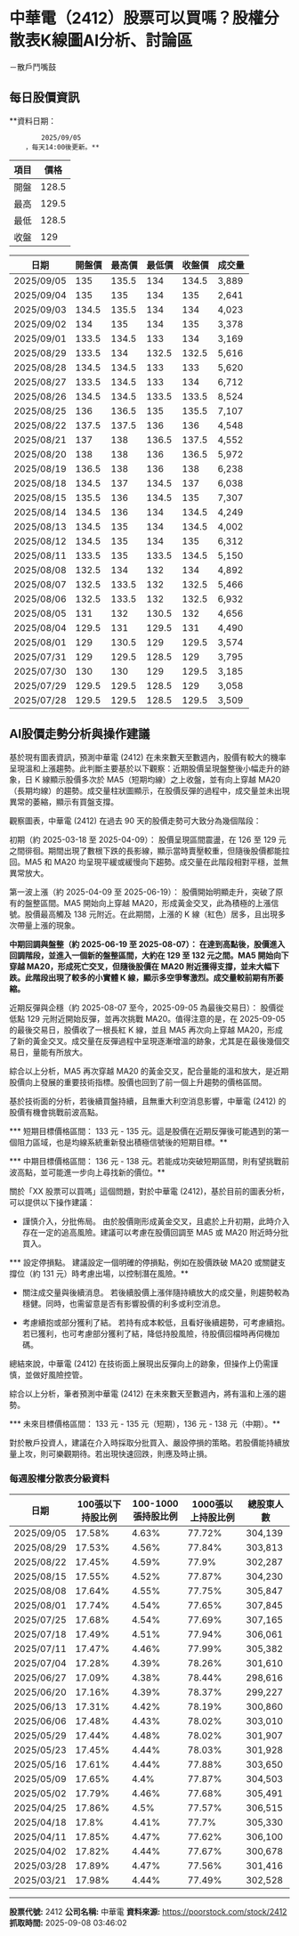 # 中華電（2412）股票可以買嗎？股權分散表K線圖AI分析、討論區
－散戶鬥嘴鼓

## 每日股價資訊

**資料日期：
        
            2025/09/05
        ，每天14:00後更新。**

| 項目 | 價格 |
|------|------|
| 開盤 | 128.5 |
| 最高 | 129.5 |
| 最低 | 128.5 |
| 收盤 | 129 |

| 日期 | 開盤價 | 最高價 | 最低價 | 收盤價 | 成交量 |
|------|--------|--------|--------|--------|--------|
| 2025/09/05 | 135 | 135.5 | 134 | 134.5 | 3,889 |
| 2025/09/04 | 135 | 135 | 134 | 135 | 2,641 |
| 2025/09/03 | 134.5 | 135.5 | 134 | 134 | 4,023 |
| 2025/09/02 | 134 | 135 | 134 | 135 | 3,378 |
| 2025/09/01 | 133.5 | 134.5 | 133 | 134 | 3,169 |
| 2025/08/29 | 133.5 | 134 | 132.5 | 132.5 | 5,616 |
| 2025/08/28 | 134.5 | 134.5 | 133 | 133 | 5,620 |
| 2025/08/27 | 133.5 | 134.5 | 133 | 134 | 6,712 |
| 2025/08/26 | 134.5 | 134.5 | 133.5 | 133.5 | 8,524 |
| 2025/08/25 | 136 | 136.5 | 135 | 135.5 | 7,107 |
| 2025/08/22 | 137.5 | 137.5 | 136 | 136 | 4,548 |
| 2025/08/21 | 137 | 138 | 136.5 | 137.5 | 4,552 |
| 2025/08/20 | 138 | 138 | 136 | 136.5 | 5,972 |
| 2025/08/19 | 136.5 | 138 | 136 | 138 | 6,238 |
| 2025/08/18 | 134.5 | 137 | 134.5 | 137 | 6,038 |
| 2025/08/15 | 135.5 | 136 | 134.5 | 135 | 7,307 |
| 2025/08/14 | 134.5 | 136 | 134 | 134.5 | 4,249 |
| 2025/08/13 | 134.5 | 135 | 134 | 134.5 | 4,002 |
| 2025/08/12 | 134.5 | 135 | 134 | 135 | 6,312 |
| 2025/08/11 | 133.5 | 135 | 133.5 | 134.5 | 5,150 |
| 2025/08/08 | 132.5 | 134 | 132 | 134 | 4,892 |
| 2025/08/07 | 132.5 | 133.5 | 132 | 132.5 | 5,466 |
| 2025/08/06 | 132.5 | 133.5 | 132 | 132.5 | 6,932 |
| 2025/08/05 | 131 | 132 | 130.5 | 132 | 4,656 |
| 2025/08/04 | 129.5 | 131 | 129.5 | 131 | 4,490 |
| 2025/08/01 | 129 | 130.5 | 129 | 129.5 | 3,574 |
| 2025/07/31 | 129 | 129.5 | 128.5 | 129 | 3,795 |
| 2025/07/30 | 130 | 130 | 129 | 129.5 | 3,185 |
| 2025/07/29 | 129.5 | 129.5 | 128.5 | 129 | 3,058 |
| 2025/07/28 | 129.5 | 129.5 | 128.5 | 129.5 | 3,509 |

## AI股價走勢分析與操作建議

基於現有圖表資訊，預測中華電 (2412) 在未來數天至數週內，股價有較大的機率呈現溫和上漲趨勢。此判斷主要基於以下觀察：近期股價呈現盤整後小幅走升的跡象，日 K 線顯示股價多次於 MA5（短期均線）之上收盤，並有向上穿越 MA20（長期均線）的趨勢。成交量柱狀圖顯示，在股價反彈的過程中，成交量並未出現異常的萎縮，顯示有買盤支撐。

觀察圖表，中華電 (2412) 在過去 90 天的股價走勢可大致分為幾個階段：

初期（約 2025-03-18 至 2025-04-09）： 股價呈現區間震盪，在 126 至 129 元之間徘徊。期間出現了數根下跌的長影線，顯示當時賣壓較重，但隨後股價都能拉回。MA5 和 MA20 均呈現平緩或緩慢向下趨勢。成交量在此階段相對平穩，並無異常放大。

第一波上漲（約 2025-04-09 至 2025-06-19）： 股價開始明顯走升，突破了原有的盤整區間。MA5 開始向上穿越 MA20，形成黃金交叉，此為積極的上漲信號。股價最高觸及 138 元附近。在此期間，上漲的 K 線（紅色）居多，且出現多次帶量上漲的現象。

**中期回調與盤整（約 2025-06-19 至 2025-08-07）： 在達到高點後，股價進入回調階段，並進入一個新的盤整區間，大約在 129 至 132 元之間。MA5 開始向下穿越 MA20，形成死亡交叉，但隨後股價在 MA20 附近獲得支撐，並未大幅下跌。此階段出現了較多的小實體 K 線，顯示多空爭奪激烈。成交量較前期有所萎縮。**

近期反彈與企穩（約 2025-08-07 至今，2025-09-05 為最後交易日）： 股價從低點 129 元附近開始反彈，並再次挑戰 MA20。值得注意的是，在 2025-09-05 的最後交易日，股價收了一根長紅 K 線，並且 MA5 再次向上穿越 MA20，形成了新的黃金交叉。成交量在反彈過程中呈現逐漸增溫的跡象，尤其是在最後幾個交易日，量能有所放大。

綜合以上分析，MA5 再次穿越 MA20 的黃金交叉，配合量能的溫和放大，是近期股價向上發展的重要技術指標。股價也回到了前一個上升趨勢的價格區間。

基於技術面的分析，若後續買盤持續，且無重大利空消息影響，中華電 (2412) 的股價有機會挑戰前波高點。

***   短期目標價格區間： 133 元 - 135 元。這是股價在近期反彈後可能遇到的第一個阻力區域，也是均線系統重新發出積極信號後的短期目標。**

***   中期目標價格區間： 136 元 - 138 元。若能成功突破短期區間，則有望挑戰前波高點，並可能進一步向上尋找新的價位。**

關於「XX 股票可以買嗎」這個問題，對於中華電 (2412)，基於目前的圖表分析，可以提供以下操作建議：

*   謹慎介入，分批佈局。 由於股價剛形成黃金交叉，且處於上升初期，此時介入存在一定的追高風險。建議可以考慮在股價回調至 MA5 或 MA20 附近時分批買入。

***   設定停損點。 建議設定一個明確的停損點，例如在股價跌破 MA20 或關鍵支撐位（約 131 元）時考慮出場，以控制潛在風險。**

*   關注成交量與後續消息。 若後續股價上漲伴隨持續放大的成交量，則趨勢較為穩健。同時，也需留意是否有影響股價的利多或利空消息。

*   考慮續抱或部分獲利了結。 若持有成本較低，且看好後續趨勢，可考慮續抱。若已獲利，也可考慮部分獲利了結，降低持股風險，待股價回檔時再伺機加碼。

總結來說，中華電 (2412) 在技術面上展現出反彈向上的跡象，但操作上仍需謹慎，並做好風險控管。

綜合以上分析，筆者預測中華電 (2412) 在未來數天至數週內，將有溫和上漲的趨勢。

***   未來目標價格區間： 133 元 - 135 元（短期），136 元 - 138 元（中期）。**

對於散戶投資人，建議在介入時採取分批買入、嚴設停損的策略。若股價能持續放量上攻，則可樂觀期待。若出現快速回跌，則應及時止損。

### 每週股權分散表分級資料

| 日期 | 100張以下持股比例 | 100-1000張持股比例 | 1000張以上持股比例 | 總股東人數 |
|------|-------------------|--------------------|--------------------|----------|
| 2025/09/05 | 17.58% | 4.63% | 77.72% | 304,139 |
| 2025/08/29 | 17.53% | 4.56% | 77.84% | 303,813 |
| 2025/08/22 | 17.45% | 4.59% | 77.9% | 302,287 |
| 2025/08/15 | 17.55% | 4.52% | 77.87% | 304,230 |
| 2025/08/08 | 17.64% | 4.55% | 77.75% | 305,847 |
| 2025/08/01 | 17.74% | 4.54% | 77.65% | 307,845 |
| 2025/07/25 | 17.68% | 4.54% | 77.69% | 307,165 |
| 2025/07/18 | 17.49% | 4.51% | 77.94% | 306,061 |
| 2025/07/11 | 17.47% | 4.46% | 77.99% | 305,382 |
| 2025/07/04 | 17.28% | 4.39% | 78.26% | 301,610 |
| 2025/06/27 | 17.09% | 4.38% | 78.44% | 298,616 |
| 2025/06/20 | 17.16% | 4.39% | 78.37% | 299,227 |
| 2025/06/13 | 17.31% | 4.42% | 78.19% | 300,860 |
| 2025/06/06 | 17.48% | 4.43% | 78.02% | 303,010 |
| 2025/05/29 | 17.44% | 4.48% | 78.02% | 301,907 |
| 2025/05/23 | 17.45% | 4.44% | 78.03% | 301,928 |
| 2025/05/16 | 17.61% | 4.44% | 77.88% | 303,650 |
| 2025/05/09 | 17.65% | 4.4% | 77.87% | 304,503 |
| 2025/05/02 | 17.79% | 4.46% | 77.68% | 305,491 |
| 2025/04/25 | 17.86% | 4.5% | 77.57% | 306,515 |
| 2025/04/18 | 17.8% | 4.41% | 77.7% | 305,330 |
| 2025/04/11 | 17.85% | 4.47% | 77.62% | 306,100 |
| 2025/04/02 | 17.82% | 4.44% | 77.67% | 300,678 |
| 2025/03/28 | 17.89% | 4.47% | 77.56% | 301,416 |
| 2025/03/21 | 17.98% | 4.44% | 77.49% | 302,528 |

---

**股票代號:** 2412
**公司名稱:** 中華電
**資料來源:** https://poorstock.com/stock/2412
**抓取時間:** 2025-09-08 03:46:02